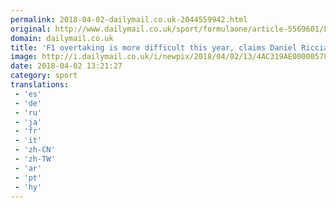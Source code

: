 ```yaml
---
permalink: 2018-04-02-dailymail.co.uk-2044559942.html
original: http://www.dailymail.co.uk/sport/formulaone/article-5569601/F1-overtaking-difficult-year-width-cars-claims-Daniel-Ricciardo.html?ITO=1490&ns_mchannel=rss&ns_campaign=1490
domain: dailymail.co.uk
title: 'F1 overtaking is more difficult this year, claims Daniel Ricciardo'
image: http://i.dailymail.co.uk/i/newpix/2018/04/02/13/4AC319AE00000578-0-image-a-30_1522671093543.jpg
date: 2018-04-02 13:21:27
category: sport
translations: 
 - 'es'
 - 'de'
 - 'ru'
 - 'ja'
 - 'fr'
 - 'it'
 - 'zh-CN'
 - 'zh-TW'
 - 'ar'
 - 'pt'
 - 'hy'
---
```


